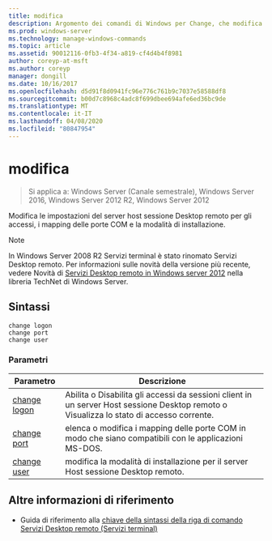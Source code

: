 ```yaml
---
title: modifica
description: Argomento dei comandi di Windows per Change, che modifica host sessione Desktop remoto impostazioni server per gli accessi, i mapping delle porte COM e la modalità di installazione.
ms.prod: windows-server
ms.technology: manage-windows-commands
ms.topic: article
ms.assetid: 90012116-0fb3-4f34-a819-cf4d4b4f8981
author: coreyp-at-msft
ms.author: coreyp
manager: dongill
ms.date: 10/16/2017
ms.openlocfilehash: d5d91f8d0941fc96e776c761b9c7037e58588df8
ms.sourcegitcommit: b00d7c8968c4adc8f699dbee694afe6ed36bc9de
ms.translationtype: MT
ms.contentlocale: it-IT
ms.lasthandoff: 04/08/2020
ms.locfileid: "80847954"
---
```

# <a name="change"></a>modifica

> Si applica a: Windows Server (Canale semestrale), Windows Server 2016, Windows Server 2012 R2, Windows Server 2012

Modifica le impostazioni del server host sessione Desktop remoto per gli accessi, i mapping delle porte COM e la modalità di installazione.

> [!NOTE]
> In Windows Server 2008 R2 Servizi terminal è stato rinomato Servizi Desktop remoto. Per informazioni sulle novità della versione più recente, vedere Novità di [Servizi Desktop remoto in Windows server 2012](https://technet.microsoft.com/library/hh831527) nella libreria TechNet di Windows Server.

## <a name="syntax"></a>Sintassi

 ```
 change logon
 change port
 change user
 ```
 
 ### <a name="parameters"></a>Parametri
 
 |            Parametro            |                                                   Descrizione                                                   |
 |---------------------------------|-----------------------------------------------------------------------------------------------------------------|
 | [change logon](change-logon.md) | Abilita o Disabilita gli accessi da sessioni client in un server Host sessione Desktop remoto o Visualizza lo stato di accesso corrente. |
 |  [change port](change-port.md)  |                elenca o modifica i mapping delle porte COM in modo che siano compatibili con le applicazioni MS-DOS.                |
 |  [change user](change-user.md)  |                            modifica la modalità di installazione per il server Host sessione Desktop remoto.                             |
 
 ## <a name="additional-references"></a>Altre informazioni di riferimento
 - Guida di riferimento alla [chiave della sintassi della riga di comando](command-line-syntax-key.md)
 [Servizi Desktop remoto (Servizi terminal)](remote-desktop-services-terminal-services-command-reference.md)
